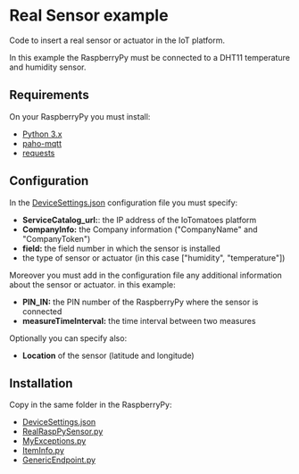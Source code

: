 # Real Sensor example

Code to insert a real sensor or actuator in the IoT platform.

In this example the RaspberryPy must be connected to a DHT11 temperature and humidity sensor.

## Requirements
On your RaspberryPy you must install:
- [Python 3.x](https://www.python.org/)
- [paho-mqtt](https://www.eclipse.org/paho/index.php?page=clients/python/index.php)
- [requests](https://requests.readthedocs.io/en/latest/#)

## Configuration
In the [DeviceSettings.json](DeviceSettings.json) configuration file you must specify:
- **ServiceCatalog_url:**: the IP address of the IoTomatoes platform
- **CompanyInfo:** the Company information ("CompanyName" and "CompanyToken")
- **field:** the field number in which the sensor is installed
- the type of sensor or actuator (in this case ["humidity", "temperature"])

Moreover you must add in the configuration file any additional information about the sensor or actuator. in this example:
- **PIN_IN:** the PIN number of the RaspberryPy where the sensor is connected
- **measureTimeInterval:** the time interval between two measures

Optionally you can specify also:
- **Location** of the sensor (latitude and longitude)

## Installation

Copy in the same folder in the RaspberryPy:
- [DeviceSettings.json](DeviceSettings.json)
- [RealRaspPySensor.py](RealRaspPySensor.py)
- [MyExceptions.py](../../SupportClasses/MyExceptions.py)
- [ItemInfo.py](../../SupportClasses/ItemInfo.py)
- [GenericEndpoint.py](../../SupportClasses/GenericEndpoint.py)